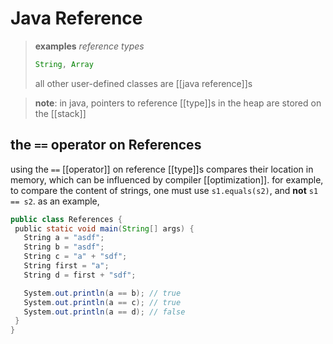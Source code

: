 # Java Reference

> **examples** _reference types_
>
> ```java
> String, Array
> ```
>
> all other user-defined classes are [[java reference]]s

> **note**: in java, pointers to reference [[type]]s in the heap are stored on the [[stack]]

## the `==` operator on References

using the `==` [[operator]] on reference [[type]]s compares their location in memory, which can be influenced by compiler [[optimization]]. for example, to compare the content of strings, one must use `s1.equals(s2)`, and **not** `s1 == s2`. as an example,

```java
public class References {
 public static void main(String[] args) {
   String a = "asdf";
   String b = "asdf";
   String c = "a" + "sdf";
   String first = "a";
   String d = first + "sdf";

   System.out.println(a == b); // true
   System.out.println(a == c); // true
   System.out.println(a == d); // false
 }
}
```
